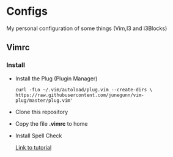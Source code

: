 # Configs

My personal configuration of some things
(Vim,I3 and i3Blocks)

## Vimrc
### Install

* Install the Plug (Plugin Manager)
    ~~~~
    curl -fLo ~/.vim/autoload/plug.vim --create-dirs \
    https://raw.githubusercontent.com/junegunn/vim-plug/master/plug.vim'
    ~~~~

* Clone this repository 
* Copy the file __.vimrc__ to home
* Install Spell Check

    [Link to tutorial](https://www.vivaolinux.com.br/artigo/Corretor-Ortografico-no-Vim-Guia-definitivo)

